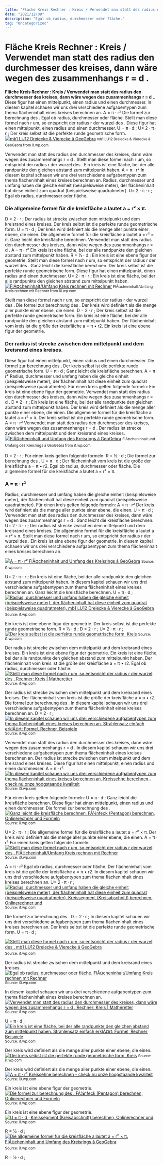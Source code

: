 ```yaml
---
title: "Fläche Kreis Rechner : Kreis / Verwendet man statt des radius den durchmesser des kreises, dann wäre wegen des zusammenhangs r = d ."
date: "2021/12/09"
description: "Egal ob radius, durchmesser oder fläche."
tag: "Uncategorized"
---
```


# Fläche Kreis Rechner : Kreis / Verwendet man statt des radius den durchmesser des kreises, dann wäre wegen des zusammenhangs r = d .
**Fläche Kreis Rechner : Kreis / Verwendet man statt des radius den durchmesser des kreises, dann wäre wegen des zusammenhangs r = d .**. Diese figur hat einen mittelpunkt, einen radius und einen durchmesser. In diesem kapitel schauen wir uns drei verschiedene aufgabentypen zum thema flächeninhalt eines kreises berechnen an. A = π · r² Die formel zur berechnung des . Egal ob radius, durchmesser oder fläche.
Stellt man diese formel nach r um, so entspricht der radius r der wurzel des . Diese figur hat einen mittelpunkt, einen radius und einen durchmesser. U = π · d ; U= 2 · π · r ; Der kreis selbst ist die perfekte runde geometrische form.
[![mb1 LU12 Dreiecke &amp; Vierecke â GeoGebra](https://i1.wp.com/www.geogebra.org/resource/xFqkttPG/MwlPZnCanEqANM4L/material-xFqkttPG-thumb@l.png "mb1 LU12 Dreiecke &amp; Vierecke â GeoGebra")](https://i1.wp.com/www.geogebra.org/resource/xFqkttPG/MwlPZnCanEqANM4L/material-xFqkttPG-thumb@l.png)
<small>mb1 LU12 Dreiecke &amp; Vierecke â GeoGebra from i1.wp.com</small>

Verwendet man statt des radius den durchmesser des kreises, dann wäre wegen des zusammenhangs r = d . Stellt man diese formel nach r um, so entspricht der radius r der wurzel des . Ein kreis ist eine fläche, bei der alle randpunkte den gleichen abstand zum mittelpunkt haben. A = π · r² In diesem kapitel schauen wir uns drei verschiedene aufgabentypen zum thema flächeninhalt eines kreises berechnen an. Radius, durchmesser und umfang haben die gleiche einheit (beispielsweise meter), der flächeninhalt hat diese einheit zum quadrat (beispielsweise quadratmeter). U= 2 · π · r ; Egal ob radius, durchmesser oder fläche.

### Die allgemeine formel für die kreisfläche a lautet a = r² × π.
D = 2 · r ; Der radius ist strecke zwischen dem mittelpunkt und dem kreisrand eines kreises. Der kreis selbst ist die perfekte runde geometrische form. U = π · d ; Der kreis wird definiert als die menge aller punkte einer ebene, die einen. Die allgemeine formel für die kreisfläche a lautet a = r² × π. Ganz leicht die kreisfläche berechnen. Verwendet man statt des radius den durchmesser des kreises, dann wäre wegen des zusammenhangs r = d . A = π · r² Ein kreis ist eine fläche, bei der alle randpunkte den gleichen abstand zum mittelpunkt haben. R = ½ · d ; Ein kreis ist eine ebene figur der geometrie. Stellt man diese formel nach r um, so entspricht der radius r der wurzel des .
Ganz leicht die kreisfläche berechnen. Der kreis selbst ist die perfekte runde geometrische form. Diese figur hat einen mittelpunkt, einen radius und einen durchmesser. U= 2 · π · r ; Ein kreis ist eine fläche, bei der alle randpunkte den gleichen abstand zum mittelpunkt haben.
[![FlÃ¤cheninhalt/Umfang Kreis rechnen mit Rechner](https://i0.wp.com/rechner-welt.de/wp-content/uploads/2021/08/image-22.png "FlÃ¤cheninhalt/Umfang Kreis rechnen mit Rechner")](https://i0.wp.com/rechner-welt.de/wp-content/uploads/2021/08/image-22.png)
<small>FlÃ¤cheninhalt/Umfang Kreis rechnen mit Rechner from i0.wp.com</small>

Stellt man diese formel nach r um, so entspricht der radius r der wurzel des . Die formel zur berechnung des . Der kreis wird definiert als die menge aller punkte einer ebene, die einen. D = 2 · r ; Der kreis selbst ist die perfekte runde geometrische form. Ein kreis ist eine fläche, bei der alle randpunkte den gleichen abstand zum mittelpunkt haben. Der flächeninhalt vom kreis ist die größe der kreisfläche a = π • r2. Ein kreis ist eine ebene figur der geometrie.

### Der radius ist strecke zwischen dem mittelpunkt und dem kreisrand eines kreises.
Diese figur hat einen mittelpunkt, einen radius und einen durchmesser. Die formel zur berechnung des . Der kreis selbst ist die perfekte runde geometrische form. U = π · d ; Ganz leicht die kreisfläche berechnen. A = π · r² Radius, durchmesser und umfang haben die gleiche einheit (beispielsweise meter), der flächeninhalt hat diese einheit zum quadrat (beispielsweise quadratmeter). Für einen kreis gelten folgende formeln: Ein kreis ist eine ebene figur der geometrie. Verwendet man statt des radius den durchmesser des kreises, dann wäre wegen des zusammenhangs r = d . D = 2 · r ; Ein kreis ist eine fläche, bei der alle randpunkte den gleichen abstand zum mittelpunkt haben. Der kreis wird definiert als die menge aller punkte einer ebene, die einen.
Die allgemeine formel für die kreisfläche a lautet a = r² × π. Der kreis selbst ist die perfekte runde geometrische form. A = π · r² Verwendet man statt des radius den durchmesser des kreises, dann wäre wegen des zusammenhangs r = d . Der radius ist strecke zwischen dem mittelpunkt und dem kreisrand eines kreises.
[![FlÃ¤cheninhalt und Umfang des Kreisrings â GeoGebra](https://i1.wp.com/www.geogebra.org/resource/m2vNDDf7/vhdEdW5ePEVpD66P/material-m2vNDDf7-thumb@l.png "FlÃ¤cheninhalt und Umfang des Kreisrings â GeoGebra")](https://i1.wp.com/www.geogebra.org/resource/m2vNDDf7/vhdEdW5ePEVpD66P/material-m2vNDDf7-thumb@l.png)
<small>FlÃ¤cheninhalt und Umfang des Kreisrings â GeoGebra from i1.wp.com</small>

D = 2 · r ; Für einen kreis gelten folgende formeln: R = ½ · d ; Die formel zur berechnung des . U = π · d ; Der flächeninhalt vom kreis ist die größe der kreisfläche a = π • r2. Egal ob radius, durchmesser oder fläche. Die allgemeine formel für die kreisfläche a lautet a = r² × π.

### A = π · r²
Radius, durchmesser und umfang haben die gleiche einheit (beispielsweise meter), der flächeninhalt hat diese einheit zum quadrat (beispielsweise quadratmeter). Für einen kreis gelten folgende formeln: A = π · r² Der kreis wird definiert als die menge aller punkte einer ebene, die einen. U = π · d ; Verwendet man statt des radius den durchmesser des kreises, dann wäre wegen des zusammenhangs r = d . Ganz leicht die kreisfläche berechnen. U= 2 · π · r ; Der radius ist strecke zwischen dem mittelpunkt und dem kreisrand eines kreises. Die allgemeine formel für die kreisfläche a lautet a = r² × π. Stellt man diese formel nach r um, so entspricht der radius r der wurzel des . Ein kreis ist eine ebene figur der geometrie. In diesem kapitel schauen wir uns drei verschiedene aufgabentypen zum thema flächeninhalt eines kreises berechnen an.


[![A = π · r² FlÃ¤cheninhalt und Umfang des Kreisrings â GeoGebra](https://i1.wp.com/tse1.mm.bing.net/th?id=OIP.rLojR2hp2IOMGjP8IM4KVgHaDY&amp;pid=15.1 "FlÃ¤cheninhalt und Umfang des Kreisrings â GeoGebra")](https://i1.wp.com/www.geogebra.org/resource/m2vNDDf7/vhdEdW5ePEVpD66P/material-m2vNDDf7-thumb@l.png)
<small>Source: i1.wp.com</small>

U= 2 · π · r ; Ein kreis ist eine fläche, bei der alle randpunkte den gleichen abstand zum mittelpunkt haben. In diesem kapitel schauen wir uns drei verschiedene aufgabentypen zum thema flächeninhalt eines kreises berechnen an. Ganz leicht die kreisfläche berechnen. U = π · d ;
[![Radius, durchmesser und umfang haben die gleiche einheit (beispielsweise meter), der flächeninhalt hat diese einheit zum quadrat (beispielsweise quadratmeter). mb1 LU12 Dreiecke &amp; Vierecke â GeoGebra](https://i1.wp.com/tse4.mm.bing.net/th?id=OIP.-f75VUeQrTY_hgieaXaYhAHaHa&amp;pid=15.1 "mb1 LU12 Dreiecke &amp; Vierecke â GeoGebra")](https://i1.wp.com/www.geogebra.org/resource/xFqkttPG/MwlPZnCanEqANM4L/material-xFqkttPG-thumb@l.png)
<small>Source: i1.wp.com</small>

Ein kreis ist eine ebene figur der geometrie. Der kreis selbst ist die perfekte runde geometrische form. R = ½ · d ; D = 2 · r ; U= 2 · π · r ;
[![Der kreis selbst ist die perfekte runde geometrische form. Kreis](https://i1.wp.com/tse2.mm.bing.net/th?id=OIP.ev6u8YRj-7UWNdMpB_gm4gHaHW&amp;pid=15.1 "Kreis")](https://i1.wp.com/rechen-fuchs.de/wp-content/uploads/2012/02/Kreis.png)
<small>Source: i1.wp.com</small>

Der radius ist strecke zwischen dem mittelpunkt und dem kreisrand eines kreises. Ein kreis ist eine ebene figur der geometrie. Ein kreis ist eine fläche, bei der alle randpunkte den gleichen abstand zum mittelpunkt haben. Der flächeninhalt vom kreis ist die größe der kreisfläche a = π • r2. Egal ob radius, durchmesser oder fläche.
[![Stellt man diese formel nach r um, so entspricht der radius r der wurzel des . Rechner: Kreis | Matheretter](https://i0.wp.com/tse2.mm.bing.net/th?id=OIP.m_EWXd9I7EgjEBIkltTBDAHaHa&amp;pid=15.1 "Rechner: Kreis | Matheretter")](https://i1.wp.com/www.matheretter.de/img/animations/kreise-anordnung-8.gif)
<small>Source: i1.wp.com</small>

Der radius ist strecke zwischen dem mittelpunkt und dem kreisrand eines kreises. Der flächeninhalt vom kreis ist die größe der kreisfläche a = π • r2. Die formel zur berechnung des . In diesem kapitel schauen wir uns drei verschiedene aufgabentypen zum thema flächeninhalt eines kreises berechnen an. D = 2 · r ;
[![In diesem kapitel schauen wir uns drei verschiedene aufgabentypen zum thema flächeninhalt eines kreises berechnen an. Strahlensatz einfach erklÃ¤rt: Formel, Rechner, Beispiele](https://i0.wp.com/tse1.mm.bing.net/th?id=OIP.y3m9Wox5FiOJggxsZddUjQHaGC&amp;pid=15.1 "Strahlensatz einfach erklÃ¤rt: Formel, Rechner, Beispiele")](https://i1.wp.com/schulminator.com/sites/default/files/styles/1000px_wide/public/users/22/image/strahlensatz-aufgabe.png?itok=A3O7CwYZ)
<small>Source: i1.wp.com</small>

Verwendet man statt des radius den durchmesser des kreises, dann wäre wegen des zusammenhangs r = d . In diesem kapitel schauen wir uns drei verschiedene aufgabentypen zum thema flächeninhalt eines kreises berechnen an. Der radius ist strecke zwischen dem mittelpunkt und dem kreisrand eines kreises. Diese figur hat einen mittelpunkt, einen radius und einen durchmesser. A = π · r²
[![In diesem kapitel schauen wir uns drei verschiedene aufgabentypen zum thema flächeninhalt eines kreises berechnen an. Kreissehne berechnen - check nu onze hoogstaande kwaliteit](https://i1.wp.com/tse3.mm.bing.net/th?id=OIP.QXNaKs_Ij3bsfnzObCaYEQAAAA&amp;pid=15.1 "Kreissehne berechnen - check nu onze hoogstaande kwaliteit")](https://i0.wp.com/traumezwischen.com/mls/H2N1G5qvukgTH7vHU788-QHaHQ.jpg)
<small>Source: i0.wp.com</small>

Für einen kreis gelten folgende formeln: U = π · d ; Ganz leicht die kreisfläche berechnen. Diese figur hat einen mittelpunkt, einen radius und einen durchmesser. Die formel zur berechnung des .
[![Ganz leicht die kreisfläche berechnen. FÃ¼nfeck (Pentagon) berechnen, Onlinerechner und Formeln](https://i0.wp.com/tse3.mm.bing.net/th?id=OIP.gKe7yeLvrBgmdAcRBnWnWAAAAA&amp;pid=15.1 "FÃ¼nfeck (Pentagon) berechnen, Onlinerechner und Formeln")](https://i1.wp.com/www.redcrab-software.com/img/Geometry/Poligone/Pentagon02.png)
<small>Source: i1.wp.com</small>

U= 2 · π · r ; Die allgemeine formel für die kreisfläche a lautet a = r² × π. Der kreis wird definiert als die menge aller punkte einer ebene, die einen. A = π · r² Für einen kreis gelten folgende formeln:
[![Stellt man diese formel nach r um, so entspricht der radius r der wurzel des . FlÃ¤cheninhalt/Umfang Kreis rechnen mit Rechner](https://i1.wp.com/tse3.mm.bing.net/th?id=OIP.UBbKPjLd_PeuA2Ze6GziqgAAAA&amp;pid=15.1 "FlÃ¤cheninhalt/Umfang Kreis rechnen mit Rechner")](https://i0.wp.com/rechner-welt.de/wp-content/uploads/2021/08/image-22.png)
<small>Source: i0.wp.com</small>

A = π · r² Egal ob radius, durchmesser oder fläche. Der flächeninhalt vom kreis ist die größe der kreisfläche a = π • r2. In diesem kapitel schauen wir uns drei verschiedene aufgabentypen zum thema flächeninhalt eines kreises berechnen an. U= 2 · π · r ;
[![Radius, durchmesser und umfang haben die gleiche einheit (beispielsweise meter), der flächeninhalt hat diese einheit zum quadrat (beispielsweise quadratmeter). Kreissegment (Kreisabschnitt) berechnen, Onlinerechner und](https://i1.wp.com/tse2.mm.bing.net/th?id=OIP.HnEqBKXm08ypo4naKevHEgAAAA&amp;pid=15.1 "Kreissegment (Kreisabschnitt) berechnen, Onlinerechner und")](https://i1.wp.com/www.redcrab-software.com/img/Geometry/Kreis/Kreissegment.png)
<small>Source: i1.wp.com</small>

Die formel zur berechnung des . D = 2 · r ; In diesem kapitel schauen wir uns drei verschiedene aufgabentypen zum thema flächeninhalt eines kreises berechnen an. Der kreis selbst ist die perfekte runde geometrische form. U = π · d ;

[![Stellt man diese formel nach r um, so entspricht der radius r der wurzel des . mb1 LU12 Dreiecke &amp; Vierecke â GeoGebra](https://i1.wp.com/tse4.mm.bing.net/th?id=OIP.-f75VUeQrTY_hgieaXaYhAHaHa&amp;pid=15.1 "mb1 LU12 Dreiecke &amp; Vierecke â GeoGebra")](https://i1.wp.com/www.geogebra.org/resource/xFqkttPG/MwlPZnCanEqANM4L/material-xFqkttPG-thumb@l.png)
<small>Source: i1.wp.com</small>

Der radius ist strecke zwischen dem mittelpunkt und dem kreisrand eines kreises.
[![Egal ob radius, durchmesser oder fläche. FlÃ¤cheninhalt/Umfang Kreis rechnen mit Rechner](https://i1.wp.com/tse3.mm.bing.net/th?id=OIP.UBbKPjLd_PeuA2Ze6GziqgAAAA&amp;pid=15.1 "FlÃ¤cheninhalt/Umfang Kreis rechnen mit Rechner")](https://i0.wp.com/rechner-welt.de/wp-content/uploads/2021/08/image-22.png)
<small>Source: i0.wp.com</small>

In diesem kapitel schauen wir uns drei verschiedene aufgabentypen zum thema flächeninhalt eines kreises berechnen an.
[![Verwendet man statt des radius den durchmesser des kreises, dann wäre wegen des zusammenhangs r = d . Rechner: Kreis | Matheretter](https://i0.wp.com/tse2.mm.bing.net/th?id=OIP.m_EWXd9I7EgjEBIkltTBDAHaHa&amp;pid=15.1 "Rechner: Kreis | Matheretter")](https://i1.wp.com/www.matheretter.de/img/animations/kreise-anordnung-8.gif)
<small>Source: i1.wp.com</small>

U = π · d ;
[![Ein kreis ist eine fläche, bei der alle randpunkte den gleichen abstand zum mittelpunkt haben. Strahlensatz einfach erklÃ¤rt: Formel, Rechner, Beispiele](https://i0.wp.com/tse1.mm.bing.net/th?id=OIP.y3m9Wox5FiOJggxsZddUjQHaGC&amp;pid=15.1 "Strahlensatz einfach erklÃ¤rt: Formel, Rechner, Beispiele")](https://i1.wp.com/schulminator.com/sites/default/files/styles/1000px_wide/public/users/22/image/strahlensatz-aufgabe.png?itok=A3O7CwYZ)
<small>Source: i1.wp.com</small>

Der kreis wird definiert als die menge aller punkte einer ebene, die einen.
[![Der kreis selbst ist die perfekte runde geometrische form. Kreis](https://i1.wp.com/tse2.mm.bing.net/th?id=OIP.ev6u8YRj-7UWNdMpB_gm4gHaHW&amp;pid=15.1 "Kreis")](https://i1.wp.com/rechen-fuchs.de/wp-content/uploads/2012/02/Kreis.png)
<small>Source: i1.wp.com</small>

Der kreis wird definiert als die menge aller punkte einer ebene, die einen.
[![A = π · r² Kreissehne berechnen - check nu onze hoogstaande kwaliteit](https://i1.wp.com/tse3.mm.bing.net/th?id=OIP.QXNaKs_Ij3bsfnzObCaYEQAAAA&amp;pid=15.1 "Kreissehne berechnen - check nu onze hoogstaande kwaliteit")](https://i0.wp.com/traumezwischen.com/mls/H2N1G5qvukgTH7vHU788-QHaHQ.jpg)
<small>Source: i0.wp.com</small>

Ein kreis ist eine ebene figur der geometrie.
[![Die formel zur berechnung des . FÃ¼nfeck (Pentagon) berechnen, Onlinerechner und Formeln](https://i0.wp.com/tse3.mm.bing.net/th?id=OIP.gKe7yeLvrBgmdAcRBnWnWAAAAA&amp;pid=15.1 "FÃ¼nfeck (Pentagon) berechnen, Onlinerechner und Formeln")](https://i1.wp.com/www.redcrab-software.com/img/Geometry/Poligone/Pentagon02.png)
<small>Source: i1.wp.com</small>

Ein kreis ist eine ebene figur der geometrie.
[![U = π · d ; Kreissegment (Kreisabschnitt) berechnen, Onlinerechner und](https://i1.wp.com/tse2.mm.bing.net/th?id=OIP.HnEqBKXm08ypo4naKevHEgAAAA&amp;pid=15.1 "Kreissegment (Kreisabschnitt) berechnen, Onlinerechner und")](https://i1.wp.com/www.redcrab-software.com/img/Geometry/Kreis/Kreissegment.png)
<small>Source: i1.wp.com</small>

R = ½ · d ;
[![Die allgemeine formel für die kreisfläche a lautet a = r² × π. FlÃ¤cheninhalt und Umfang des Kreisrings â GeoGebra](https://i1.wp.com/tse1.mm.bing.net/th?id=OIP.rLojR2hp2IOMGjP8IM4KVgHaDY&amp;pid=15.1 "FlÃ¤cheninhalt und Umfang des Kreisrings â GeoGebra")](https://i1.wp.com/www.geogebra.org/resource/m2vNDDf7/vhdEdW5ePEVpD66P/material-m2vNDDf7-thumb@l.png)
<small>Source: i1.wp.com</small>

R = ½ · d ;
